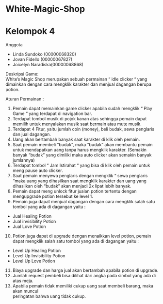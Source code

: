 # White-Magic-Shop

# Kelompok 4
Anggota <br />
- Linda Sundoko (00000068320) <br />
- Jovan Fidello (00000067827) <br />
- Joicelyn Naradiska(00000068868) <br />

Deskripsi Game: <br />
White’s Magic Shop merupakan sebuah permainan “ idle clicker “ yang dimainkan dengan cara mengklik karakter dan menjual dagangan berupa potion. <br />

Aturan Permainan : <br />
1. Pemain dapat memainkan game clicker apabila sudah mengklik “ Play Game “ yang terdapat di navigation bar.<br />
2. Terdapat tombol musik di pojok kanan atas sehingga pemain dapat memilih untuk menyalakan musik saat bermain atau mute musik.<br />
3. Terdapat 4 Fitur, yaitu jumlah coin (money), beli budak, sewa penglaris dan jual dagangan.<br />
4. Uang akan bertambah banyak saat karakter di klik oleh pemain.
5. Saat pemain membeli “budak”, maka “budak” akan membantu pemain untuk mendapatkan uang tanpa harus mengklik karakter. (Semakin banyak “budak” yang dimiliki maka auto clicker akan semakin banyak jumlahnya)<br />
6. Terdapat tombol “ Jam Istirahat “ yang bisa di klik oleh pemain untuk meng pause auto clicker.<br />
7. Saat pemain menyewa penglaris dengan mengklik “ sewa penglaris “maka uang yang dihasilkan saat mengklik karakter dan uang yang dihasilkan oleh “budak” akan menjadi 2x lipat lebih banyak.<br />
8. Pemain dapat meng unlock fitur jualan potion tertentu dengan mengupgrade potion tersebut ke level 1.<br />
9. Pemain juga dapat menjual dagangan dengan cara mengklik salah satu tombol yang ada di dagangan yaitu :<br />
- Jual Healing Potion<br />
- Jual invisibility Potion<br />
- Jual Love Potion<br />
10. Potion juga dapat di upgrade dengan menaikkan level potion, pemain dapat mengklik salah satu tombol yang ada di dagangan yaitu :<br />
- Level Up Healing Potion<br />
- Level Up Invisibility Potion<br />
- Level Up Love Potion<br />
11. Biaya upgrade dan harga jual akan bertambah apabila potion di upgrade.<br />
12. Jumlah request pembeli bisa dilihat dari angka pada simbol yang ada di atas meja.<br />
13. Apabila pemain tidak memiliki cukup uang saat membeli barang, maka akan muncul<br />
peringatan bahwa uang tidak cukup.<br />
